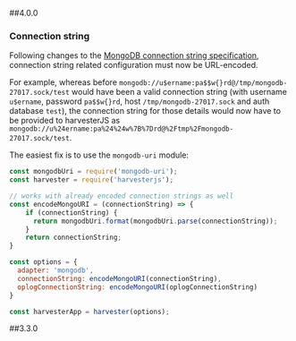##4.0.0
### Connection string  
Following changes to the [MongoDB connection string specification](https://github.com/mongodb/specifications/commit/4631ccd4f825fb1a3aba204510023f9b4d193a05), connection string related configuration must now be URL-encoded.  
  
For example, whereas before `mongodb://u$ername:pa$$w{}rd@/tmp/mongodb-27017.sock/test` would have been a valid connection string (with username `u$ername`, password `pa$$w{}rd`, host `/tmp/mongodb-27017.sock` and auth database `test`), the connection string for those details would now have to be provided to harvesterJS as `mongodb://u%24ername:pa%24%24w%7B%7Drd@%2Ftmp%2Fmongodb-27017.sock/test`.

The easiest fix is to use the `mongodb-uri` module:
```javascript
const mongodbUri = require('mongodb-uri');
const harvester = require('harvesterjs');

// works with already encoded connection strings as well
const encodeMongoURI = (connectionString) => {
    if (connectionString) {
      return mongodbUri.format(mongodbUri.parse(connectionString));
    }
    return connectionString;
}

const options = {
  adapter: 'mongodb',
  connectionString: encodeMongoURI(connectionString),
  oplogConnectionString: encodeMongoURI(oplogConnectionString)
}

const harvesterApp = harvester(options);
```

##3.3.0
